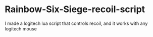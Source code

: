 # Rainbow-Six-Siege-recoil-script
I made a logitech lua script that controls recoil, and it works with any logitech mouse
